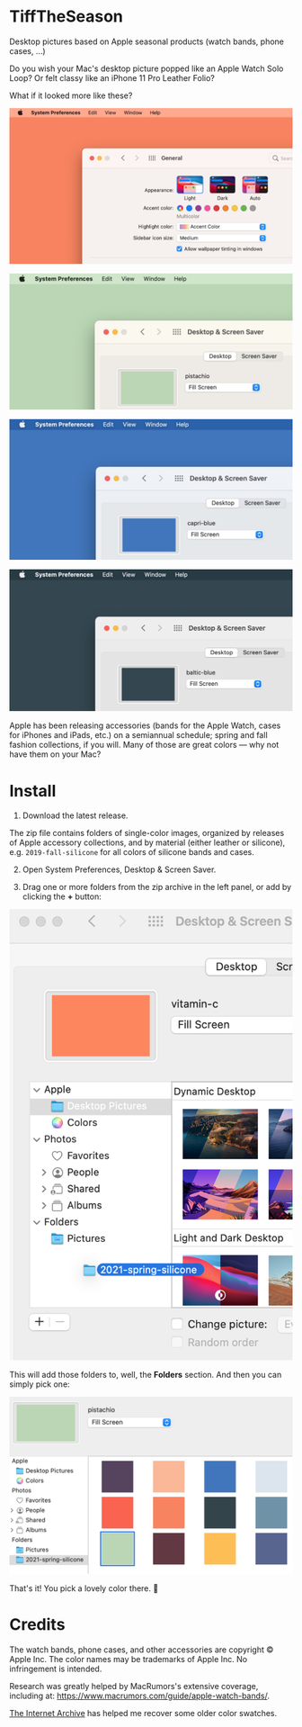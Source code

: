 # TiffTheSeason
Desktop pictures based on Apple seasonal products (watch bands, phone cases, …)

Do you wish your Mac's desktop picture popped like an Apple Watch Solo Loop? Or felt classy like an iPhone 11 Pro Leather Folio?

What if it looked more like these?

![A Mac with a Kumquat background](screenshots/screenshot-kumquat.jpg)

![A Mac with a Pistachio background](screenshots/screenshot-pistachio.jpg)

![A Mac with a Capri Blue background](screenshots/screenshot-capri-blue.jpg)

![A Mac with a Baltic Blue background](screenshots/screenshot-baltic-blue.jpg)

Apple has been releasing accessories (bands for the Apple Watch, cases for iPhones and iPads, etc.) on a semiannual schedule; spring and fall fashion collections, if you will. Many of those are great colors — why not have them on your Mac?

# Install

1. Download the latest release.

The zip file contains folders of single-color images, organized by releases of Apple accessory collections, and by material (either leather or silicone), e.g. `2019-fall-silicone` for all colors of silicone bands and cases.

2. Open System Preferences, Desktop & Screen Saver.

3. Drag one or more folders from the zip archive in the left panel, or add by clicking the **+** button:

![The Desktop & Screensaver System Preferences pane, with a folder being dragged inside](screenshots/sysprefs.png)

This will add those folders to, well, the **Folders** section. And then you can simply pick one:

![Various colors to choose from, in System Preferences](screenshots/sysprefs-2.png)

That's it! You pick a lovely color there. 🙂

# Credits

The watch bands, phone cases, and other accessories are copyright &copy; Apple Inc. The color names may be trademarks of Apple Inc. No infringement is intended.

Research was greatly helped by MacRumors's extensive coverage, including at: https://www.macrumors.com/guide/apple-watch-bands/.

[The Internet Archive](https://archive.org) has helped me recover some older color swatches.
